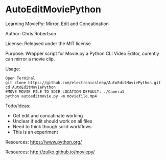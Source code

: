 AutoEditMoviePython
==========

Learning MoviePy: Mirror, Edit and Concatination

Author: Chris Robertson

License: Released under the MIT license

Purpose: Wrapper script for Movie.py a Python CLI Video Editor, curently can mirror a movie clip.

Usage:
```
Open Terminal
git clone https://github.com/electronicsleep/AutoEditMoviePython.git
cd AutoEditMoviePython
#MOVE MOVIE FILE TO SDIR LOCATION DEFAULT: ./Camera1
python autoeditmovie.py -m moviefile.mp4
```

Todo/Ideas:
* Get edit and concatinate working
* Unclear if edit should work on all files
* Need to think though solid workflows
* This is an experiment

Resources:
https://www.python.org/

Resources:
http://zulko.github.io/moviepy/
